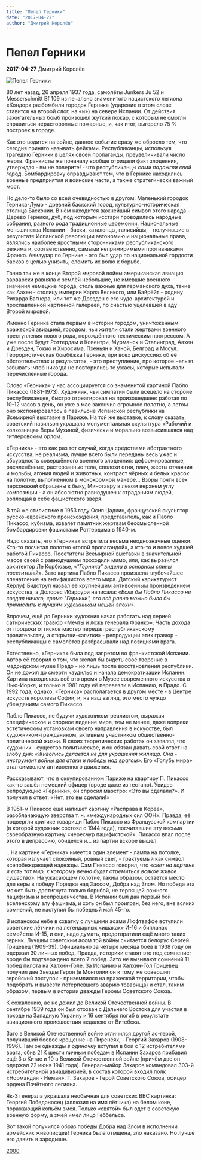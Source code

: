 ```yaml
---
title: "Пепел Герники"
date: "2017-04-27"
author: "Дмитрий Королёв"
---
```


# Пепел Герники

**2017-04-27** Дмитрий Королёв

![Пепел Герники](http://2000.ua/modules/pages/pictures/1000x1000/15043_0fe9fe768f53aefbf92a86777312df36_7158.jpg)

80 лет назад, 26 апреля 1937 года, самолёты Junkers Ju 52 и Messerschmitt Bf 109 из печально знаменитого нацистского легиона «Кондор» разбомбили городок Герника (ударение в этом слове ставится на второй слог, на «и») на севере Испании. От действия зажигательных бомб произошёл жуткий пожар, с которым не смогли справиться нерасторопные пожарные, и, как итог, выгорело 75 % построек в городе.

Как это водится на войне, данное событие сразу же обросло тем, что сегодня принято называть фейками. Республиканцы, используя трагедию Герники в целях своей пропаганды, преувеличивали число жертв. Франкисты же поначалу вообще отрицали факт злодеяния, утверждая - вы не поверите! - что республиканцы *сами подожгли свой город*. Бомбардировку оправдывают тем, что в Гернике находились военные предприятия и воинские части, а также стратегически важный мост.

Но дело-то было со всей очевидностью в другом. Маленький городок Герника-Лумо - древний баскский город, культурно-историческая столица Басконии. В нём находится важнейший символ этого народа - Дерево Герники, дуб, под которым исстари проводились народные собрания, разного рода традиционные церемонии. Национальные меньшинства Испании - баски, каталонцы, галисийцы, - получившие в результате Испанской революции автономию и национальные права, являлись наиболее яростными сторонниками республиканского режима и, соответственно, самыми непримиримыми противниками Франко. Авиаудар по Гернике - это был удар по национальной гордости басков с целью унизить, сломить их волю к борьбе.

Точно так же в конце Второй мировой войны американская авиация варварски равняла с землёй небольшие, не имевшие военного значения немецкие города, столь важные для германского духа, такие как Аахен - столицу империи Карла Великого, или Байрёйт - родину Рихарда Вагнера, или тот же Дрезден с его чудо-архитектурой и прославленной картинной галереей, по счастью уцелевшей в аду Второй мировой.

Именно Герника стала первым в истории городом, уничтоженным вражеской авиацией, городом, чьи жители стали жертвами военного преступления нового рода, порождённого техническим прогрессом. А уже после будут Роттердам и Ковентри, Мурманск и Сталинград, Аахен и Дрезден, Токио и Хиросима, Пхеньян и Ханой, Белград и Мосул. Террористическая бомбёжка Герники, при всех дискуссиях об её обстоятельствах и результатах, - это преступление, про которое нельзя забывать: чтоб никогда не повторились те ужасы, которые испытали перечисленные города.

Слово «Герника» у нас ассоциируется со знаменитой картиной Пабло Пикассо (1881-1973). Художник, чьи симпатии были всецело на стороне республиканцев, быстро отреагировал на произошедшее: работая по 10-12 часов в день, он уже в мае закончил огромное полотно, а летом оно экспонировалось в павильоне Испанской республики на Всемирной выставке в Париже. На той же выставке, к слову сказать, советский павильон украшала монументальная скульптура «Рабочий и колхозница» Веры Мухиной, физически и морально возвысившаяся над гитлеровским орлом.

«Герника» - это как раз тот случай, когда средствами абстрактного искусства, не реализма, лучше всего были переданы весь ужас и абсурдность совершённого военного злодеяния: деформированные, расчленённые, растерзанные тела, сполохи огня, плач, жесты отчаяния и мольбы, агония людей и животных, контраст чёрных и белых красок на полотне, выполненном в монохромной манере... Взоры почти всех персонажей обращены к быку, Минотавру в левом верхнем углу композиции - а он абсолютно равнодушен к страданиям людей, воплощая в себе фашистского зверя.

В той же стилистике в 1953 году Осип Цадкин, французский скульптор русско-еврейского происхождения, представитель, как и Пабло Пикассо, кубизма, изваяет памятник жертвам бессмысленной бомбардировки фашистами Роттердама в 1940-м.

Надо сказать, что «Герника» встретила весьма неоднозначные оценки. Кто-то посчитал полотно «голой пропагандой», а кто-то и вовсе худшей работой Пикассо. Посетители Всемирной выставки в значительной массе своей с равнодушием проходили мимо, или, как выразился архитектор Ле Корбюзье, *«"Герника" видела в основном спины посетителей»*. Зато картина Пабло Пикассо произвела глубочайшее впечатление на антифашистов всего мира. Датский карикатурист Хёрлуф Бидструп назвал её крупнейшим антивоенным произведением искусства, а Долорес Ибаррури написала: *«Если бы Пабло Пикассо не создал ничего, кроме "Герники", его всё равно можно было бы причислить к лучшим художникам нашей эпохи»*.

Впрочем, ещё до Герники художник начал работать над серией сатирических гравюр «Мечты и ложь генерала Франко». Часть дохода от продажи оттисков мастер передал республиканскому правительству, а открытки-«агитки» - репродукции этих гравюр - республиканцы с самолётов разбрасывали над позициями врага.

Естественно, «Герника» была под запретом во франкистской Испании. Автор её говорил о том, что желал бы видеть своё творение в мадридском музее Прадо - но лишь после восстановления республики. Он не дожил до смерти каудильо и начала демократизации Испании. Картина находилась всё это время в Музее современного искусства в Нью-Йорке, и только в 1981 году её перевезли в Испанию, в Прадо. С 1992 года, однако, «Герника» располагается в другом месте - в Центре искусств королевы Софии, и, на наш взгляд, *это* место чуждо убеждениям самого Пикассо.

Пабло Пикассо, не будучи художником-реалистом, выражая специфическое и спорное видение мира, тем не менее, даже вопреки эстетическим установкам своего направления в искусстве, был художником-гражданином, активным участником общественно-политической жизни. В своих теоретических работах он заявлял, что художник - существо политическое, и он обязан давать свой ответ на злобу дня: *«Живопись делается не для украшения жилища. Она - инструмент войны для атаки и победы над врагом»*. Его «Голубь мира» стал символом антивоенного движения.

Рассказывают, что в оккупированном Париже на квартиру П. Пикассо как-то зашёл немецкий офицер (вроде даже из гестапо). Увидев репродукцию «Герники», он спросил маэстро: «Это вы сделали?». И получил в ответ: «Нет, это вы сделали!»

В 1951-м Пикассо ещё напишет картину «Расправа в Корее», разоблачающую зверства т. н. «международных сил ООН». Правда, её подвергли критике товарищи Пабло Пикассо из Французской компартии (в которой художник состоял с 1944 года), посчитавшие эту весьма своеобразную картину «чересчур пацифистской». Пикассо впал после этого в депрессию, обиделся и... из партии вскоре вышел.

...На картине «Герника» имеется один элемент - лампа на потолке, которая излучает спокойный, ровный свет, - трактуемый как символ всепобеждающей надежды. Сам Пикассо говорил, что *«свет на картине и есть тот мир, к которому вечно будет стремиться всякое живое существо»*. На ужасающем полотне, таким образом, остаётся место для веры в победу Порядка над Хаосом, Добра над Злом. Но победа эта может быть достигнута только борьбой, не терпящей ложного пацифизма и всепрощенчества. В Испании был дан первый бой вселенскому злу фашизма, и хоть он был проигран, без него, вне всяких сомнений, не наступил бы победный май 45-го.

В испанском небе в схватку с лучшими асами Люфтваффе вступили советские лётчики на легендарных «ишаках» И-16 и бипланах семейства И-15, и они, надо думать, предотвратили ещё много таких герник. Лучшим советским асом той войны считается белорус Сергей Грицевец (1909-39). Официально за четыре месяца боёв в 1938 году он одержал 30 личных побед. Правда, историки ставят это под сомнение; вроде бы подтверждено всего 7 побед. Зато не вызывают сомнений 11 побед пилота на Халхин-Голе. За Испанию и Халхин-Гол Грицевец получил две Звезды Героя (в Монголии он к тому же совершил геройский поступок - приземлился на вражеской территории, чтобы подобрать и вывезти потерпевшего аварию товарища) и стал, таким образом, первым в истории дважды Героем Советского Союза.

К сожалению, ас не дожил до Великой Отечественной войны. В сентябре 1939 года он был отозван с Дальнего Востока для участия в походе на Западную Украину и 16 сентября погиб в результате авиационного происшествия недалеко от Витебска.

Зато в Великой Отечественной войне отличился другой ас-герой, получивший боевое крещение на Пиренеях, - Георгий Захаров (1908-1996). Там он однажды *в одиночку* вступил в бой с 12 истребителями врага, сбив 2! К шести личным победам в Испании Захаров прибавил ещё 3 в Китае и 10 в Великой Отечественной войне (причём две он одержал 22 июня 1941 года). Генерал-майор Захаров командовал 303-й истребительной авиадивизией, в состав которой входил полк «Нормандия - Неман». Г. Захаров - Герой Советского Союза, офицер ордена Почётного легиона.

Як-3 генерала украшала необычная для советских ВВС картинка: Георгий Победоносец (аллюзия на имя лётчика) на белом коне, поражающий копьём змея. Только «святой» был одет в советскую военную форму, а змей имел лицо Геббельса.

Вот такой получился образ победы Добра над Злом в исполнении армейских живописцев! Герника была отмщена, зло наказано. Но лучше его давить в зародыше.

[2000](http://www.2000.ua/v-nomere/aspekty/istorija/pepel-gerniki.htm)